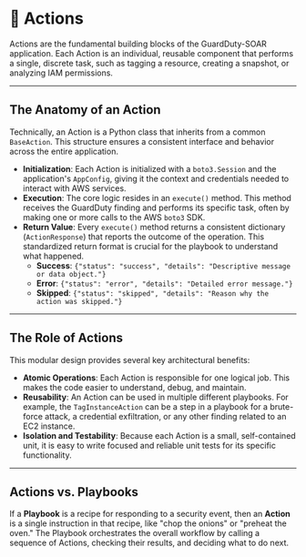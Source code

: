 # 🔨 Actions

Actions are the fundamental building blocks of the GuardDuty-SOAR application. Each Action is an individual, reusable component that performs a single, discrete task, such as tagging a resource, creating a snapshot, or analyzing IAM permissions.

---
## The Anatomy of an Action

Technically, an Action is a Python class that inherits from a common `BaseAction`. This structure ensures a consistent interface and behavior across the entire application.

* **Initialization**: Each Action is initialized with a `boto3.Session` and the application's `AppConfig`, giving it the context and credentials needed to interact with AWS services.
* **Execution**: The core logic resides in an `execute()` method. This method receives the GuardDuty finding and performs its specific task, often by making one or more calls to the AWS `boto3` SDK.
* **Return Value**: Every `execute()` method returns a consistent dictionary (`ActionResponse`) that reports the outcome of the operation. This standardized return format is crucial for the playbook to understand what happened.
    * **Success**: `{"status": "success", "details": "Descriptive message or data object."}`
    * **Error**: `{"status": "error", "details": "Detailed error message."}`
    * **Skipped**: `{"status": "skipped", "details": "Reason why the action was skipped."}`

---
## The Role of Actions

This modular design provides several key architectural benefits:

* **Atomic Operations**: Each Action is responsible for one logical job. This makes the code easier to understand, debug, and maintain.
* **Reusability**: An Action can be used in multiple different playbooks. For example, the `TagInstanceAction` can be a step in a playbook for a brute-force attack, a credential exfiltration, or any other finding related to an EC2 instance.
* **Isolation and Testability**: Because each Action is a small, self-contained unit, it is easy to write focused and reliable unit tests for its specific functionality.

---
## Actions vs. Playbooks

If a **Playbook** is a recipe for responding to a security event, then an **Action** is a single instruction in that recipe, like "chop the onions" or "preheat the oven." The Playbook orchestrates the overall workflow by calling a sequence of Actions, checking their results, and deciding what to do next.